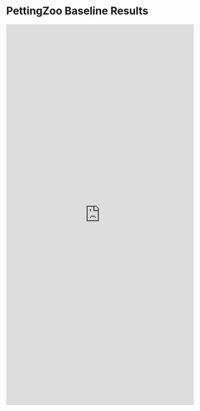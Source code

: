 # PettingZoo Baseline Results
<iframe src="https://wandb.ai/off-the-grid-marl-team/public-baselines/reports/PettingZoo-Baseline-Results--Vmlldzo3MTM4MTk1" style="border:none;height:1024px;width:100%">
